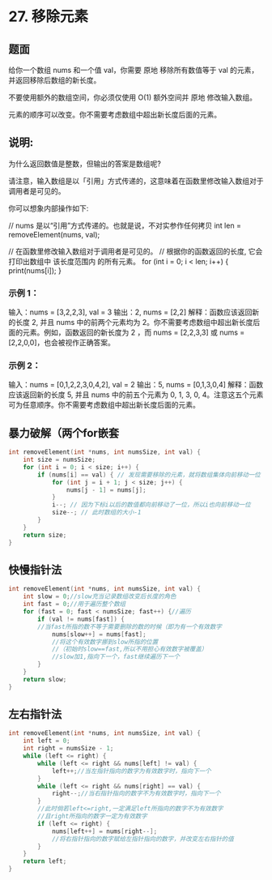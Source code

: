 # 27. 移除元素

## 题面

给你一个数组 nums 和一个值 val，你需要 原地 移除所有数值等于 val 的元素，并返回移除后数组的新长度。

不要使用额外的数组空间，你必须仅使用 O(1) 额外空间并 原地 修改输入数组。

元素的顺序可以改变。你不需要考虑数组中超出新长度后面的元素。

 

## 说明:

为什么返回数值是整数，但输出的答案是数组呢?

请注意，输入数组是以「引用」方式传递的，这意味着在函数里修改输入数组对于调用者是可见的。

你可以想象内部操作如下:

// nums 是以“引用”方式传递的。也就是说，不对实参作任何拷贝
int len = removeElement(nums, val);

// 在函数里修改输入数组对于调用者是可见的。
// 根据你的函数返回的长度, 它会打印出数组中 该长度范围内 的所有元素。
for (int i = 0; i < len; i++) {
    print(nums[i]);
}
 

### 示例 1：

输入：nums = [3,2,2,3], val = 3
输出：2, nums = [2,2]
解释：函数应该返回新的长度 2, 并且 nums 中的前两个元素均为 2。你不需要考虑数组中超出新长度后面的元素。例如，函数返回的新长度为 2 ，而 nums = [2,2,3,3] 或 nums = [2,2,0,0]，也会被视作正确答案。

### 示例 2：

输入：nums = [0,1,2,2,3,0,4,2], val = 2
输出：5, nums = [0,1,3,0,4]
解释：函数应该返回新的长度 5, 并且 nums 中的前五个元素为 0, 1, 3, 0, 4。注意这五个元素可为任意顺序。你不需要考虑数组中超出新长度后面的元素。

## 暴力破解（两个for嵌套

```c
int removeElement(int *nums, int numsSize, int val) {
    int size = numsSize;
    for (int i = 0; i < size; i++) {
        if (nums[i] == val) { // 发现需要移除的元素，就将数组集体向前移动⼀位
            for (int j = i + 1; j < size; j++) {
                nums[j - 1] = nums[j];
            }
            i--; // 因为下标i以后的数值都向前移动了⼀位，所以i也向前移动⼀位
            size--; // 此时数组的⼤⼩-1
        }
    }
    return size;
}
```

## 快慢指针法

```c
int removeElement(int *nums, int numsSize, int val) {
    int slow = 0;//slow充当记录数组改变后长度的角色
    int fast = 0;//用于遍历整个数组
    for (fast = 0; fast < numsSize; fast++) {//遍历
        if (val != nums[fast]) {
        //当fast所指的数不等于需要删除的数的时候（即为有一个有效数字
            nums[slow++] = nums[fast];
            //将这个有效数字挪到slow所指的位置
            //（初始时slow==fast,所以不用担心有效数字被覆盖）
            //slow加1,指向下一个，fast继续遍历下一个
        }
    }
    return slow;
}
```

## 左右指针法

```c
int removeElement(int *nums, int numsSize, int val) {
    int left = 0;
    int right = numsSize - 1;
    while (left <= right) {
        while (left <= right && nums[left] != val) {
            left++;//当左指针指向的数字为有效数字时，指向下一个
        }
        while (left <= right && nums[right] == val) {
            right--;//当右指针指向的数字不为有效数字时，指向下一个
        }
        //此时倘若left<=right,一定满足left所指向的数字不为有效数字
        //且right所指向的数字一定为有效数字
        if (left <= right) {
            nums[left++] = nums[right--];
            //将右指针指向的数字赋给左指针指向的数字，并改变左右指针的值
        }
    }
    return left;
}
```